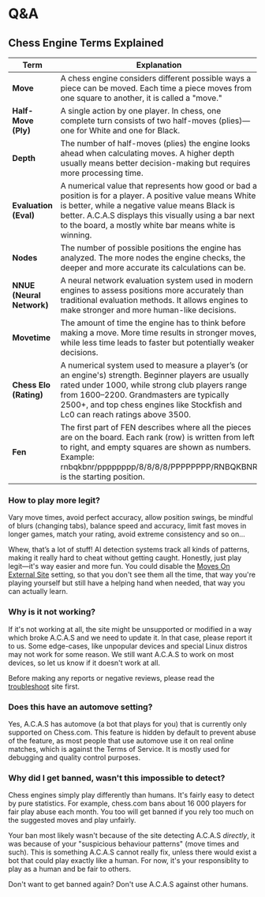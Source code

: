 # Q&A

## Chess Engine Terms Explained  

| Term          | Explanation |
|--------------|-------------|
| **Move**     | A chess engine considers different possible ways a piece can be moved. Each time a piece moves from one square to another, it is called a "move." |
| **Half-Move (Ply)** | A single action by one player. In chess, one complete turn consists of two half-moves (plies)—one for White and one for Black. |
| **Depth**    | The number of half-moves (plies) the engine looks ahead when calculating moves. A higher depth usually means better decision-making but requires more processing time. |
| **Evaluation (Eval)** | A numerical value that represents how good or bad a position is for a player. A positive value means White is better, while a negative value means Black is better. A.C.A.S displays this visually using a bar next to the board, a mostly white bar means white is winning. |
| **Nodes**    | The number of possible positions the engine has analyzed. The more nodes the engine checks, the deeper and more accurate its calculations can be. |
| **NNUE (Neural Network)** | A neural network evaluation system used in modern engines to assess positions more accurately than traditional evaluation methods. It allows engines to make stronger and more human-like decisions. |
| **Movetime** | The amount of time the engine has to think before making a move. More time results in stronger moves, while less time leads to faster but potentially weaker decisions. |
| **Chess Elo (Rating)** | A numerical system used to measure a player’s (or an engine's) strength. Beginner players are usually rated under 1000, while strong club players range from 1600–2200. Grandmasters are typically 2500+, and top chess engines like Stockfish and Lc0 can reach ratings above 3500. |
| **Fen** | The first part of FEN describes where all the pieces are on the board. Each rank (row) is written from left to right, and empty squares are shown as numbers. Example: rnbqkbnr/pppppppp/8/8/8/8/PPPPPPPP/RNBQKBNR is the starting position. |

### How to play more legit?

Vary move times, avoid perfect accuracy, allow position swings, be mindful of blurs (changing tabs), balance speed and accuracy, limit fast moves in longer games, match your rating, avoid extreme consistency and so on...

Whew, that’s a lot of stuff! AI detection systems track all kinds of patterns, making it really hard to cheat without getting caught. Honestly, just play legit—it's way easier and more fun. You could disable the <a target="_about" href="../?shl=displayMovesOnExternalSite">Moves On External Site</a> setting, so that you don't see them all the time, that way you're playing yourself but still have a helping hand when needed, that way you can actually learn.

<div class="gas"></div>

### Why is it not working?

If it's not working at all, the site might be unsupported or modified in a way which broke A.C.A.S and we need to update it. In that case, please report it to us. Some edge-cases, like unpopular devices and special Linux distros may not work for some reason. We still want A.C.A.S to work on most devices, so let us know if it doesn't work at all.

Before making any reports or negative reviews, please read the [troubleshoot](docs/troubleshoot) site first.

### Does this have an automove setting?

Yes, A.C.A.S has automove (a bot that plays for you) that is currently only supported on Chess.com. This feature is hidden by default to prevent abuse of the feature, as most people that use automove use it on real online matches, which is against the Terms of Service. It is mostly used for debugging and quality control purposes.

### Why did I get banned, wasn't this impossible to detect?

Chess engines simply play differently than humans. It's fairly easy to detect by pure statistics. For example, chess.com bans about 16 000 players for fair play abuse each month. You too will get banned if you rely too much on the suggested moves and play unfairly.

Your ban most likely wasn't because of the site detecting A.C.A.S *directly*, it was because of your "suspicious behaviour patterns" (move times and such). This is something A.C.A.S cannot really fix, unless there would exist a bot that could play exactly like a human. For now, it's your responsiblity to play as a human and be fair to others.

Don't want to get banned again? Don't use A.C.A.S against other humans.